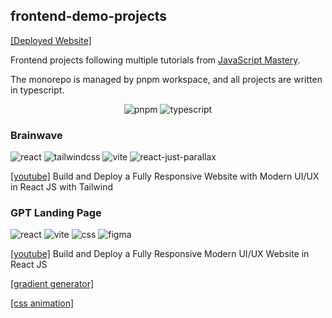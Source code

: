 ## frontend-demo-projects

[[Deployed Website]](https://hmpthz-frontend-demos.vercel.app/)

Frontend projects following multiple tutorials from [JavaScript Mastery](https://www.youtube.com/@javascriptmastery).

The monorepo is managed by pnpm workspace, and all projects are written in typescript.

<p align="center">
    <img alt="pnpm" src="https://img.shields.io/badge/pnpm-yellow?style=for-the-badge&logo=pnpm&logoColor=white" />
    <img alt="typescript" src="https://img.shields.io/badge/TypeScript-007ACC?style=for-the-badge&logo=typescript&logoColor=white" />
</p>

### Brainwave

<p>
    <img alt="react" src="https://img.shields.io/badge/React-20232A?style=for-the-badge&logo=react&logoColor=61DAFB" />
    <img alt="tailwindcss" src="https://img.shields.io/badge/Tailwind_CSS-38B2AC?style=for-the-badge&logo=tailwind-css&logoColor=white" />
    <img alt="vite" src="https://img.shields.io/badge/Vite-B73BFE?style=for-the-badge&logo=vite&logoColor=FFD62E" />
    <img alt="react-just-parallax" src="https://img.shields.io/npm/v/react-just-parallax?style=for-the-badge&label=react-just-parallax" />
</p>

[[youtube]](https://www.youtube.com/watch?v=B91wc5dCEBA&list=PL6QREj8te1P6CkO_4OIK1-nwG5OxCD5tR) Build and Deploy a Fully Responsive Website with Modern UI/UX in React JS with Tailwind

### GPT Landing Page

<p>
    <img alt="react" src="https://img.shields.io/badge/React-20232A?style=for-the-badge&logo=react&logoColor=61DAFB" />
    <img alt="vite" src="https://img.shields.io/badge/Vite-B73BFE?style=for-the-badge&logo=vite&logoColor=FFD62E" />
    <img alt="css" src="https://img.shields.io/badge/CSS3-1572B6?style=for-the-badge&logo=css3&logoColor=white" />
    <img alt="figma" src="https://img.shields.io/badge/Figma-F24E1E?style=for-the-badge&logo=figma&logoColor=white" />
</p>

[[youtube]](https://www.youtube.com/watch?v=LMagNcngvcU&list=PL6QREj8te1P6CkO_4OIK1-nwG5OxCD5tR) Build and Deploy a Fully Responsive Modern UI/UX Website in React JS

[[gradient generator]](https://angrytools.com/gradient/)

[[css animation]](https://animista.net/)
